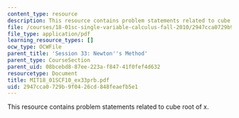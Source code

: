 ```yaml
---
content_type: resource
description: This resource contains problem statements related to cube root of x.
file: /courses/18-01sc-single-variable-calculus-fall-2010/2947cca0729b9f0426cd848feaefb5e1_MIT18_01SCF10_ex33prb.pdf
file_type: application/pdf
learning_resource_types: []
ocw_type: OCWFile
parent_title: 'Session 33: Newton''s Method'
parent_type: CourseSection
parent_uid: 08bcebd8-87ee-223a-f847-41f0fef4d632
resourcetype: Document
title: MIT18_01SCF10_ex33prb.pdf
uid: 2947cca0-729b-9f04-26cd-848feaefb5e1
---
```

This resource contains problem statements related to cube root of x.

